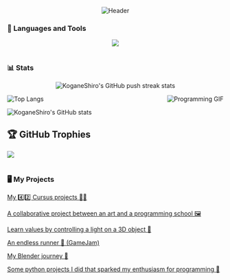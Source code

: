 <p align="center">
  <img src="https://github.com/user-attachments/assets/036fed93-3f10-4d39-9a7a-8a9d2006b242" alt="Header">
</p>

### 🧰 Languages and Tools

<p align="center">
  <a href="https://skillicons.dev">
    <!--
    <img src="https://skillicons.dev/icons?i=git,github,linux,bash,vim,figma,unity,godot,blender,vuejs,postfressql,py,c,cpp,cs,html,css,js,ts&perline=6" />
    -->
    <img src="https://skillicons.dev/icons?i=git,github,linux,bash,vim,blender,unity,figma,py,c,html,css,js&perline=7" />
  </a>
</p>

<!--
<p align="center">
  <img src="https://media4.giphy.com/media/v1.Y2lkPTc5MGI3NjExZ3g4dm5qMW1lNXZpZzNidW95OTBkbmR2eTY0a3Ntd2lhZWFkNW1ybSZlcD12MV9pbnRlcm5hbF9naWZfYnlfaWQmY3Q9Zw/PI3QGKFN6XZUCMMqJm/giphy.webp" alt="Coding GIF">
</p>
-->

#

### 📊 Stats

<p align="center">
  <img src="https://streak-stats.demolab.com?user=KoganeShiro&theme=shadow-blue&date_format=M%20j%5B%2C%20Y%5D&card_width=738" alt="KoganeShiro's GitHub push streak stats">
</p>

<p align="left">
  <img src="https://github-readme-stats.vercel.app/api/top-langs/?username=KoganeShiro&exclude_repo=github-readme-stats" alt="Top Langs">
  <img src="https://c.tenor.com/paU7ZLSP3b0AAAAC/tenor.gif" alt="Programming GIF" align="right">
</p>

![KoganeShiro's GitHub stats](https://github-readme-stats.vercel.app/api?username=KoganeShiro&show_icons=true&theme=radical)

## 🏆 GitHub Trophies
![](https://github-profile-trophy.vercel.app/?username=koganeshiro&theme=radical&no-frame=false&no-bg=true&margin-w=4)

#
### 🖥️ My Projects

[My 4️⃣2️⃣ Cursus projects 🧑‍💻](https://github.com/KoganeShiro/42_Cursus)

[A collaborative project between an art and a programming school 🖼️](https://github.com/KoganeShiro/DESY)

[Learn values by controlling a light on a 3D object 🔦](https://github.com/KoganeShiro/3D-Object-Light-Controler)

[An endless runner 🏃 (GameJam)](https://github.com/KoganeShiro/Elemental-Sphere_gamejam)

[My Blender journey 🥤](https://github.com/KoganeShiro/Blender-Projects)

[Some python projects I did that sparked my enthusiasm for programming 🐍](https://github.com/KoganeShiro/Small_Python_Project)
